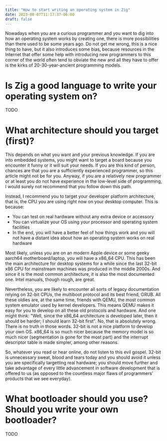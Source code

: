 ```yaml
---
title: "How to start writing an operating system in Zig"
date: 2023-08-07T11:17:37-06:00
draft: false
---
```


Nowadays when you are a curious programmer and you want to dig into how an operating system works by creating one, there is more possibilities than there used to be some years ago. Do not get me wrong, this is a nice thing to have, but it also introduces some bias, because resources in the Internet that offer some help with introducing new programmers to this corner of the world often tend to obviate the new and all they have to offer is the kirks of 20-30-year-ancient programming models.

# Is Zig a good language to write your operating system on?

TODO

# What architecture should you target (first)?

This depends on what you want and your previous knowledge. If you are into embedded systems, you might want to target a board because you encounter it funny or it will suit your needs. If you are this kind of person, chances are that you are a sufficiently experienced programmer, so this article might not be for you. Anyway, if you are a relatively new programmer or at least you do not have experience in the low-level side of programming, I would surely not recommend that you follow down this path.

Instead, I recommend you to target your developer platform architecture, that is, the CPU you are using right now on your desktop computer. This is because:
- You can test on real hardware without any extra device or accessory
- You can virtualize your OS using your processor and operating system facilities
- In the end, you will have a better feel of how things work and you will not have a distant idea about how an operating system works on real hardware

Most likely, unless you are on an modern Apple device or some geeky aarch64 motherboard/laptop, you will have a x86_64 CPU. This has been the main architecture for desktop systems for a while since the last 32-bit x86 CPU for mainstream machines was produced in the middle 2000s. And since it is the most common architecture, it is also the most documented one. Intel manuals, though rough, are great.

Nevertheless, you are likely to encounter all sorts of legacy documentation relying on 32-bit CPUs, the multiboot protocol and its best friend, GRUB. All these oldies are, at the same time, friends with QEMU, the most common system emulator used by kernel developers. This means QEMU makes it easy for you to develop on all these old protocols and hardware. And one might think: "Well, since the x86_64 architecture is developed later, then it should be harder; I should learn 32-bit first". No, that is absolutely wrong. There is no truth in those words. 32-bit is not a nice platform to develop your own OS. x86_64 is so much nicer because the memory model is so much nicer (segmentation is gone for the most part) and the interrupt descriptor table is made simpler, among other reasons.

So, whatever you read or hear online, do not listen to this evil gospel. 32-bit is unnecessary sweat, blood and tears today and you should avoid it unless you are specifically targetting real hardware; you should move further and take advantage of every little advancement in software development that is offered to us (as opposed to the countless major flaws of programmers' products that we see everyday).

# What bootloader should you use? Should you write your own bootloader?

TODO
